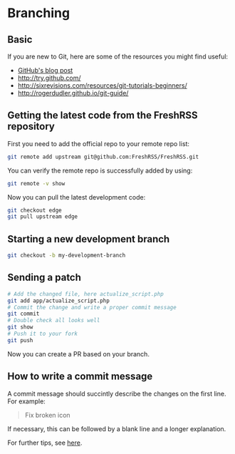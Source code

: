 # Branching

## Basic

If you are new to Git, here are some of the resources you might find useful:

* [GitHub's blog post](https://github.com/blog/120-new-to-git)
* <http://try.github.com/>
* <http://sixrevisions.com/resources/git-tutorials-beginners/>
* <http://rogerdudler.github.io/git-guide/>

## Getting the latest code from the FreshRSS repository

First you need to add the official repo to your remote repo list:

```sh
git remote add upstream git@github.com:FreshRSS/FreshRSS.git
```

You can verify the remote repo is successfully added by using:

```sh
git remote -v show
```

Now you can pull the latest development code:

```sh
git checkout edge
git pull upstream edge
```

## Starting a new development branch

```sh
git checkout -b my-development-branch
```

## Sending a patch

```sh
# Add the changed file, here actualize_script.php
git add app/actualize_script.php
# Commit the change and write a proper commit message
git commit
# Double check all looks well
git show
# Push it to your fork
git push
```

Now you can create a PR based on your branch.

## How to write a commit message

A commit message should succintly describe the changes on the first line. For example:

> Fix broken icon

If necessary, this can be followed by a blank line and a longer explanation.

For further tips, see [here](https://chris.beams.io/posts/git-commit/).
